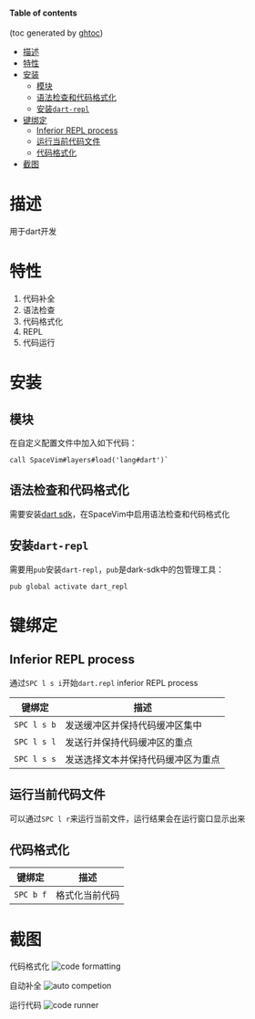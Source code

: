 #### Table of contents
(toc generated by [ghtoc](https://github.com/sk1418/ghtoc))
- [描述](#描述)
- [特性](#特性)
- [安装](#安装)
    - [模块](#模块)
    - [语法检查和代码格式化](#语法检查和代码格式化)
    - [安装`dart-repl`](#安装`dart-repl`)
- [键绑定](#键绑定)
    - [Inferior REPL process](#Inferior-REPL-process)
    - [运行当前代码文件](#运行当前代码文件)
    - [代码格式化](#代码格式化)
- [截图](#截图)


# 描述

用于dart开发

# 特性

1. 代码补全
2. 语法检查
3. 代码格式化
4. REPL
5. 代码运行

# 安装

## 模块

在自定义配置文件中加入如下代码：

```vim
call SpaceVim#layers#load('lang#dart')`
```

## 语法检查和代码格式化

需要安装[dart sdk](https://github.com/dart-lang/sdk)，在SpaceVim中启用语法检查和代码格式化

## 安装`dart-repl`

需要用`pub`安装`dart-repl`，`pub`是dark-sdk中的包管理工具：

```shell
pub global activate dart_repl
```

# 键绑定

## Inferior REPL process

通过`SPC l s i`开始`dart.repl` inferior REPL process

|键绑定|描述|
|-|-|
|`SPC l s b`|发送缓冲区并保持代码缓冲区集中|
|`SPC l s l`|发送行并保持代码缓冲区的重点|
|`SPC l s s`|发送选择文本并保持代码缓冲区为重点|

## 运行当前代码文件

可以通过`SPC l r`来运行当前文件，运行结果会在运行窗口显示出来

## 代码格式化

|键绑定|描述|
|-|-|
|`SPC b f`|格式化当前代码|

# 截图

代码格式化
![code formatting](https://user-images.githubusercontent.com/13142418/34455939-b094db54-ed4f-11e7-9df0-80cf5de1128d.gif)

自动补全
![auto competion](https://user-images.githubusercontent.com/13142418/34455816-ee77182c-ed4c-11e7-8f63-402849f60405.png)

运行代码
![code runner](https://user-images.githubusercontent.com/13142418/34455403-1f6d4c3e-ed44-11e7-893f-09a6e64e27ed.png)




